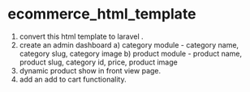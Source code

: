 # ecommerce_html_template

1) convert this html template to laravel .
2) create an admin dashboard
    a) category module - category name, category slug, category image
    b) product module - product name, product slug, category id, price, product image
3) dynamic product show in front view page.
4) add an add to cart functionality.           
